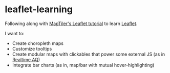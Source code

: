 # leaflet-learning
Following along with [MapTiler's Leaflet tutorial](https://www.youtube.com/watch?v=wVnimcQsuwk) to learn [Leaflet](https://leafletjs.com/).

I want to:
- Create choropleth maps
- Customize tooltips
- Create modular maps with clickables that power some external JS (as in [Realtime AQ](https://a816-dohbesp.nyc.gov/IndicatorPublic/beta/key-topics/airquality/realtime/))
- Integrate bar charts (as in, map/bar with mutual hover-highlighting)
